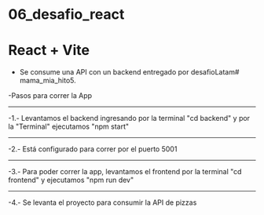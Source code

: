 ﻿# 06_desafio_react
# React + Vite


- Se consume una API con un backend entregado por desafioLatam# mama_mia_hito5.

-Pasos para correr la App
<hr>
-1.- Levantamos el backend ingresando por la terminal "cd backend" y por la "Terminal" ejecutamos "npm start"
<hr>
-2.- Está configurado para correr por el puerto 5001
<hr>
-3.- Para poder correr la app, levantamos el frontend por la terminal "cd frontend" y ejecutamos "npm run dev"
<hr>
-4.- Se levanta el proyecto para consumir la API de pizzas
